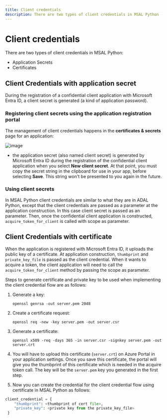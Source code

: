```yaml
---
title: Client credentials
description: There are two types of client credentials in MSAL Python - application secrets and certificates.
---
```


# Client credentials

There are two types of client credentials in MSAL Python:

- Application Secrets
- Certificates

## Client Credentials with application secret

During the registration of a confidential client application with Microsoft Entra ID, a client secret is generated (a kind of application password).

### Registering client secrets using the application registration portal

The management of client credentials happens in the **certificates & secrets** page for an application:

![image](https://user-images.githubusercontent.com/13203188/49435190-4f385300-f7b6-11e8-8a83-7e468e5fd124.png)

- the application secret (also named client secret) is generated by Microsoft Entra ID during the registration of the confidential client application when you select **New client secret**. At that point, you must copy the secret string in the clipboard for use in your app, before selecting **Save**. This string won't be presented to you again in the future.

### Using client secrets

In MSAL Python client credentials are similar to what they are in ADAL Python, except that the client credentials are passed as a parameter at the application construction. In this case client secret is passed as an parameter. Then, once the confidential client application is constructed, `acquire_token_for_client` is called with scope as parameter.

## Client Credentials with certificate

When the application is registered with Microsoft Entra ID, it uploads the public key of a certificate. At application construction, `thumbprint` and `private_key_file` is passed as the client credential. When it wants to acquire a token, the client application will need to call the `acquire_token_for_client` method by passing the scope as parameter.

Steps to generate certificate and private key to be used when implementing the client credential flow are as follows:

1. Generate a key:

   ``` openssl genrsa -out server.pem 2048 ```

2. Create a certificate request:

   ```openssl req -new -key server.pem -out server.csr```

3. Generate a certificate:

   ```openssl x509 -req -days 365 -in server.csr -signkey server.pem -out server.crt```

4. You will have to upload this certificate (`server.crt`) on Azure Portal in your application settings. Once you save this certificate, the portal will give you the thumbprint of this certificate which is needed in the acquire token call. The key will be the `server.pem` key you generated in the first step.

5. Now you can create the credential for the client credential flow using certificate in MSAL Python as follows:

```python
client_credential = {
    "thumbprint": <thumbprint of cert file>,
    "private_key": <private key from the private_key_file>
 }
```
